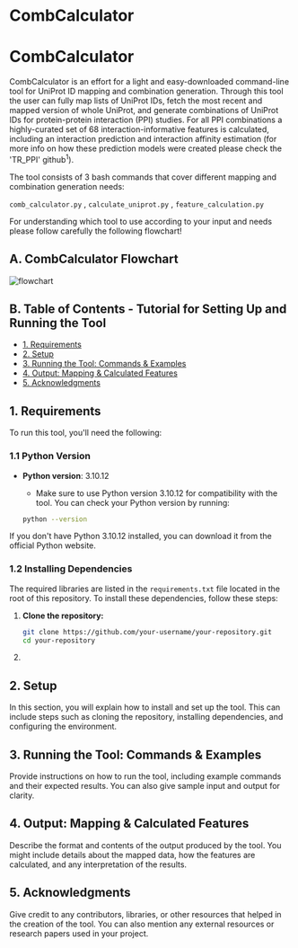 # CombCalculator

# CombCalculator

CombCalculator is an effort for a light and easy-downloaded command-line tool for UniProt ID mapping and combination generation. Through this tool the user can fully map lists of UniProt IDs, fetch the most recent and mapped version of whole UniProt, and generate combinations of UniProt IDs for protein-protein interaction (PPI) studies. For all PPI combinations a highly-curated set of 68 interaction-informative features is calculated, including an interaction prediction and interaction affinity estimation (for more info on how these prediction models were created please check the 'TR_PPI' github<sup>1</sup>).

The tool consists of 3 bash commands that cover different mapping and combination generation needs:

 <code>comb_calculator.py</code> ,  <code>calculate_uniprot.py</code> ,  <code>feature_calculation.py</code> 

For understanding which tool to use according to your input and needs please follow carefully the following flowchart!

<h2>A. CombCalculator Flowchart</h2>

![flowchart](file:///c%3A/Users/harry/Downloads/Comb%20%281%29.png)

## <h2>B. Table of Contents - Tutorial for Setting Up and Running the Tool</h2>

- [1. Requirements](#1-requirements)
- [2. Setup](#2-setup)
- [3. Running the Tool: Commands & Examples](#3-running-the-tool-commands--examples)
- [4. Output: Mapping & Calculated Features](#4-output-mapping--calculated-features)
- [5. Acknowledgments](#5-acknowledgments)

## 1. Requirements
To run this tool, you'll need the following:

### 1.1 Python Version

- **Python version**: 3.10.12
  - Make sure to use Python version 3.10.12 for compatibility with the tool. You can check your Python version by running:

  ```bash
  python --version

If you don't have Python 3.10.12 installed, you can download it from the official Python website.

### 1.2 Installing Dependencies
The required libraries are listed in the <code>requirements.txt</code> file located in the root of this repository. To install these dependencies, follow these steps:

1. **Clone the repository:**
   ```bash
   git clone https://github.com/your-username/your-repository.git
   cd your-repository
   
3.  
## 2. Setup
In this section, you will explain how to install and set up the tool. This can include steps such as cloning the repository, installing dependencies, and configuring the environment.

## 3. Running the Tool: Commands & Examples
Provide instructions on how to run the tool, including example commands and their expected results. You can also give sample input and output for clarity.

## 4. Output: Mapping & Calculated Features
Describe the format and contents of the output produced by the tool. You might include details about the mapped data, how the features are calculated, and any interpretation of the results.

## 5. Acknowledgments
Give credit to any contributors, libraries, or other resources that helped in the creation of the tool. You can also mention any external resources or research papers used in your project.
